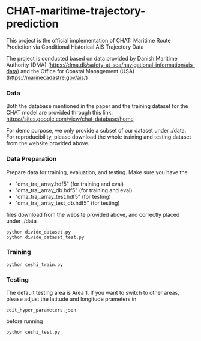 # CHAT-maritime-trajectory-prediction
This project is the official implementation of CHAT: Maritime Route Prediction via Conditional Historical AIS Trajectory Data

The project is conducted based on data provided by Danish Maritime Authority (DMA) (https://dma.dk/safety-at-sea/navigational-information/ais-data) and the Office for Coastal Management (USA) (https://marinecadastre.gov/ais/)


### Data
Both the database mentioned in the paper and the training dataset for the CHAT model are provided through this link: https://sites.google.com/view/chat-database/home

For demo purpose, we only provide a subset of our dataset under ./data. For reproducibility, please download the whole training and testing dataset from the website provided above.



### Data Preparation 
Prepare data for training, evaluation, and testing. Make sure you have the 
- "dma_traj_array.hdf5" (for training and eval)
- "dma_traj_array_db.hdf5" (for training and eval)
- "dma_traj_array_test.hdf5" (for testing)
- "dma_traj_array_test_db.hdf5" (for testing)
  
files download from the website provided above, and correctly placed under ./data
````
python divide_dataset.py
python divide_dataset_test.py 
````

### Training
````
python ceshi_train.py
````

### Testing
The default testing area is Area 1. If you want to switch to other areas, please adjust the latitude and longitude prameters in 
````
edit_hyper_parameters.json
````
before running
````
python ceshi_test.py
````

